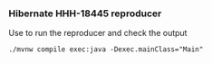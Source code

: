 ### Hibernate HHH-18445 reproducer

Use to run the reproducer and check the output
```shell
./mvnw compile exec:java -Dexec.mainClass="Main"
```